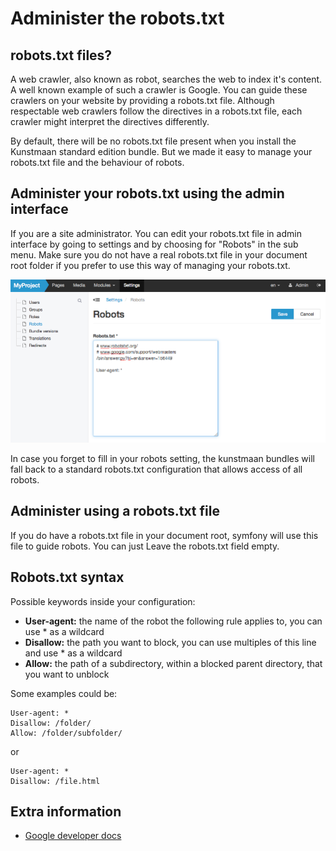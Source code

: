 # Administer the robots.txt

## robots.txt files?

A web crawler, also known as robot, searches the web to index it's content. A well known example of such a crawler is Google.
You can guide these crawlers on your website by providing a robots.txt file.
Although respectable web crawlers follow the directives in a robots.txt file, each crawler might interpret the directives differently.

By default, there will be no robots.txt file present when you install the Kunstmaan standard edition bundle.
But we made it easy to manage your robots.txt file and the behaviour of robots.

## Administer your robots.txt using the admin interface

If you are a site administrator.
You can edit your robots.txt file in admin interface by going to settings and by choosing for "Robots" in the sub menu.
Make sure you do not have a real robots.txt file in your document root folder if you prefer to use this way of managing your robots.txt.

![Image of Robots administration](https://raw.githubusercontent.com/kunstmaan/KunstmaanBundlesCMS/master/docs/images/robots-admin.png)

In case you forget to fill in your robots setting, the kunstmaan bundles will fall back to a standard robots.txt configuration that allows access of all robots.

## Administer using a robots.txt file

If you do have a robots.txt file in your document root, symfony will use this file to guide robots.
You can just Leave the robots.txt field empty.

## Robots.txt syntax

Possible keywords inside your configuration:

* **User-agent:** the name of the robot the following rule applies to, you can use * as a wildcard
* **Disallow:** the path you want to block, you can use multiples of this line and use * as a wildcard
* **Allow:** the path of a subdirectory, within a blocked parent directory, that you want to unblock


Some examples could be:

```
User-agent: *
Disallow: /folder/
Allow: /folder/subfolder/
```

or

```
User-agent: *
Disallow: /file.html
```

## Extra information

* [Google developer docs](https://support.google.com/webmasters/answer/6062608?hl=en)
